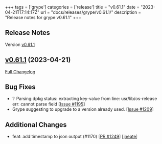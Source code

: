 +++
tags = ['grype']
categories = ['release']
title = "v0.61.1"
date = "2023-04-21T17:14:17Z"
url = "docs/releases/grype/v0.61.1/"
description = "Release notes for grype v0.61.1"
+++

## Release Notes

Version [v0.61.1](https://github.com/anchore/grype/releases/tag/v0.61.1)

## [v0.61.1](https://github.com/anchore/grype/tree/v0.61.1) (2023-04-21)

[Full Changelog](https://github.com/anchore/grype/compare/v0.61.0...v0.61.1)

## Bug Fixes

- :grey_question: Parsing dpkg status: extracting key-value from line:  usr/lib/os-release err: cannot parse field [[Issue #1195](https://github.com/anchore/grype/issues/1195)]
- Grype suggesting to upgrade to a version already used.  [[Issue #1209](https://github.com/anchore/grype/issues/1209)]

## Additional Changes

- feat: add timestamp to json output (#1170) [[PR #1249](https://github.com/anchore/grype/pull/1249)] [[jneate](https://github.com/jneate)]

